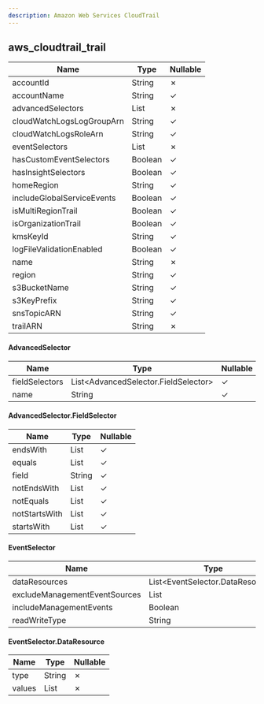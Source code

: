 ```yaml
---
description: Amazon Web Services CloudTrail
---
```

aws_cloudtrail_trail
--------------------

| **Name**                   | **Type**               | **Nullable** |
| -------------------------- | ---------------------- | ------------ |
| accountId                  | String                 | &cross;      |
| accountName                | String                 | &check;      |
| advancedSelectors          | List<AdvancedSelector> | &cross;      |
| cloudWatchLogsLogGroupArn  | String                 | &check;      |
| cloudWatchLogsRoleArn      | String                 | &check;      |
| eventSelectors             | List<EventSelector>    | &cross;      |
| hasCustomEventSelectors    | Boolean                | &check;      |
| hasInsightSelectors        | Boolean                | &check;      |
| homeRegion                 | String                 | &check;      |
| includeGlobalServiceEvents | Boolean                | &check;      |
| isMultiRegionTrail         | Boolean                | &check;      |
| isOrganizationTrail        | Boolean                | &check;      |
| kmsKeyId                   | String                 | &check;      |
| logFileValidationEnabled   | Boolean                | &check;      |
| name                       | String                 | &cross;      |
| region                     | String                 | &check;      |
| s3BucketName               | String                 | &check;      |
| s3KeyPrefix                | String                 | &check;      |
| snsTopicARN                | String                 | &check;      |
| trailARN                   | String                 | &cross;      |

#### AdvancedSelector
| **Name**       | **Type**                             | **Nullable** |
| -------------- | ------------------------------------ | ------------ |
| fieldSelectors | List<AdvancedSelector.FieldSelector> | &check;      |
| name           | String                               | &check;      |

#### AdvancedSelector.FieldSelector
| **Name**      | **Type**     | **Nullable** |
| ------------- | ------------ | ------------ |
| endsWith      | List<String> | &check;      |
| equals        | List<String> | &check;      |
| field         | String       | &check;      |
| notEndsWith   | List<String> | &check;      |
| notEquals     | List<String> | &check;      |
| notStartsWith | List<String> | &check;      |
| startsWith    | List<String> | &check;      |

#### EventSelector
| **Name**                      | **Type**                         | **Nullable** |
| ----------------------------- | -------------------------------- | ------------ |
| dataResources                 | List<EventSelector.DataResource> | &cross;      |
| excludeManagementEventSources | List<String>                     | &cross;      |
| includeManagementEvents       | Boolean                          | &cross;      |
| readWriteType                 | String                           | &cross;      |

#### EventSelector.DataResource
| **Name** | **Type**     | **Nullable** |
| -------- | ------------ | ------------ |
| type     | String       | &cross;      |
| values   | List<String> | &cross;      |
